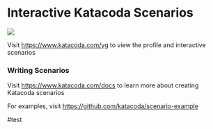 # Interactive Katacoda Scenarios

[![](http://shields.katacoda.com/katacoda/yg/count.svg)](https://www.katacoda.com/yg "Get your profile on Katacoda.com")

Visit https://www.katacoda.com/yg to view the profile and interactive scenarios

### Writing Scenarios
Visit https://www.katacoda.com/docs to learn more about creating Katacoda scenarios

For examples, visit https://github.com/katacoda/scenario-example

#test 
